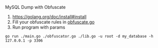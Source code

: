 MySQL Dump with Obfuscate

1. https://golang.org/doc/install#install
2. Fill your obfuscate rules in [obfuscate.go](https://github.com/co-in/mysql-dump-obfuscator/blob/master/obfuscate.go) 
3. Run program with params
```
go run ./main.go ./obfuscator.go ./lib.go -u root -d my_database -h 127.0.0.1 -p 3306
```